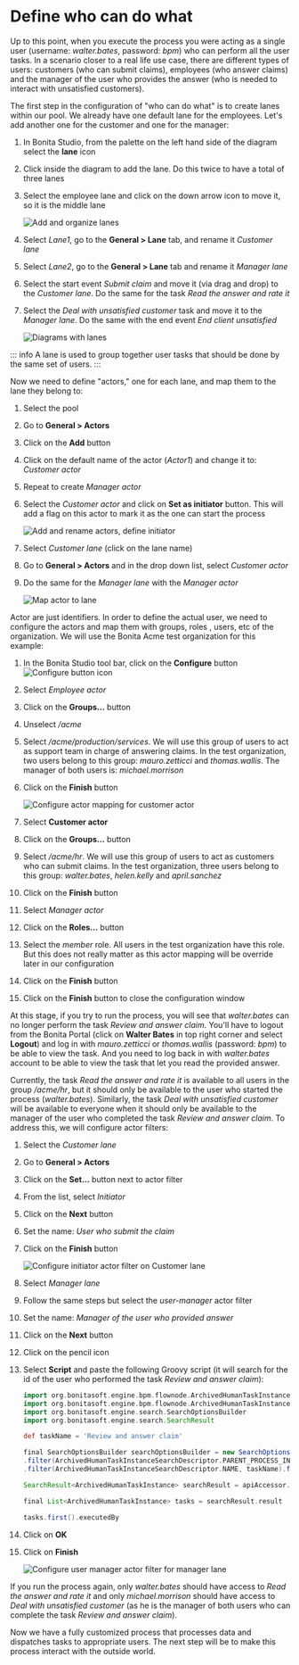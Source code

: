 # Define who can do what

Up to this point, when you execute the process you were acting as a single user (username: _walter.bates_, password: _bpm_) who can perform all the user tasks. In a scenario closer to a real life use case, there are different types of users: customers (who can submit claims), employees (who answer claims) and the manager of the user who provides the answer (who is needed to interact with unsatisfied customers).

The first step in the configuration of "who can do what" is to create lanes within our pool. We already have one default lane for the employees. Let's add another one for the customer and one for the manager:

1. In Bonita Studio, from the palette on the left hand side of the diagram select the **lane** icon
2. Click inside the diagram to add the lane. Do this twice to have a total of three lanes
3. Select the employee lane and click on the down arrow icon to move it, so it is the middle lane
   
   ![Add and organize lanes](images/getting-started-tutorial/define-who-can-do-what/add-and-organize-lanes.gif)

4. Select _Lane1_, go to the **General > Lane** tab, and rename it _Customer lane_
5. Select  _Lane2_, go to the **General > Lane** tab and rename it _Manager lane_
6. Select the start event _Submit claim_ and move it (via drag and drop) to the _Customer lane_. Do the same for the task _Read the answer and rate it_
7. Select the _Deal with unsatisfied customer_ task and move it to the _Manager lane_. Do the same with the end event _End client unsatisfied_

   ![Diagrams with lanes](images/getting-started-tutorial/define-who-can-do-what/diagrams-with-lanes.png)

::: info
A lane is used to group together user tasks that should be done by the same set of users.
:::

Now we need to define "actors," one for each lane, and map them to the lane they belong to:

1. Select the pool
2. Go to **General > Actors**
3. Click on the **Add** button
4. Click on the default name of the actor (_Actor1_) and change it to: _Customer actor_
5. Repeat to create _Manager actor_
6. Select the _Customer actor_ and click on **Set as initiator** button. This will add a flag on this actor to mark it as the one can start the process

   ![Add and rename actors, define initiator](images/getting-started-tutorial/define-who-can-do-what/add-rename-actors-set-initiator.gif)

7. Select _Customer lane_ (click on the lane name)
8. Go to **General > Actors** and in the drop down list, select _Customer actor_
9. Do the same for the _Manager lane_ with the _Manager actor_

   ![Map actor to lane](images/getting-started-tutorial/define-who-can-do-what/map-actor-to-lane.gif)

Actor are just identifiers. In order to define the actual user, we need to configure the actors and map them with groups, roles , users, etc of the organization. We will use the Bonita Acme test organization for this example:

1. In the Bonita Studio tool bar, click on the **Configure** button ![Configure button icon](images/getting-started-tutorial/define-who-can-do-what/configure.png)
2. Select _Employee actor_
3. Click on the **Groups...** button
4. Unselect _/acme_
5. Select _/acme/production/services_. We will use this group of users to act as support team in charge of answering claims. In the test organization, two users belong to this group: _mauro.zetticci_ and _thomas.wallis_. The manager of both users is: _michael.morrison_
6. Click on the **Finish** button

   ![Configure actor mapping for customer actor](images/getting-started-tutorial/define-who-can-do-what/configure-actor-mapping.gif)

7. Select **Customer actor**
8. Click on the **Groups...** button
9. Select _/acme/hr_. We will use this group of users to act as customers who can submit claims. In the test organization, three users belong to this group: _walter.bates_, _helen.kelly_ and _april.sanchez_
10. Click on the **Finish** button
11. Select _Manager actor_
12. Click on the **Roles...** button
13. Select the _member_ role. All users in the test organization have this role. But this does not really matter as this actor mapping will be override later in our configuration
14. Click on the **Finish** button
15. Click on the **Finish** button to close the configuration window

At this stage, if you try to run the process, you will see that _walter.bates_ can no longer perform the task _Review and answer claim_. You'll have to logout from the Bonita Portal (click on **Walter Bates** in top right corner and select **Logout**) and log in with _mauro.zetticci_ or _thomas.wallis_ (password: _bpm_) to be able to view the task. And you need to log back in with _walter.bates_ account to be able to view the task that let you read the provided answer.

Currently, the task _Read the answer and rate it_ is available to all users in the group _/acme/hr_, but it should only be available to the user who started the process (_walter.bates_). Similarly, the task _Deal with unsatisfied customer_ will be available to everyone when it should only be available to the manager of the user who completed the task _Review and answer claim_. To address this, we will configure actor filters:

1. Select the _Customer lane_
2. Go to **General > Actors**
3. Click on the **Set...** button next to actor filter
4. From the list, select _Initiator_
5. Click on the **Next** button
6. Set the name: _User who submit the claim_
7. Click on the **Finish** button

   ![Configure initiator actor filter on Customer lane](images/getting-started-tutorial/define-who-can-do-what/configure-initiator-actor-filter.gif)

8. Select _Manager lane_
9. Follow the same steps but select the _user-manager_ actor filter
10. Set the name: _Manager of the user who provided answer_
11. Click on the **Next** button
12. Click on the pencil icon
13. Select **Script** and paste the following Groovy script (it will search for the id of the user who performed the task _Review and answer claim_):
    ```groovy
    import org.bonitasoft.engine.bpm.flownode.ArchivedHumanTaskInstance
    import org.bonitasoft.engine.bpm.flownode.ArchivedHumanTaskInstanceSearchDescriptor
    import org.bonitasoft.engine.search.SearchOptionsBuilder
    import org.bonitasoft.engine.search.SearchResult

    def taskName = 'Review and answer claim'

    final SearchOptionsBuilder searchOptionsBuilder = new SearchOptionsBuilder(0, 1)
    .filter(ArchivedHumanTaskInstanceSearchDescriptor.PARENT_PROCESS_INSTANCE_ID, processInstanceId)
    .filter(ArchivedHumanTaskInstanceSearchDescriptor.NAME, taskName).filter(ArchivedHumanTaskInstanceSearchDescriptor.TERMINAL, true)

    SearchResult<ArchivedHumanTaskInstance> searchResult = apiAccessor.processAPI.searchArchivedHumanTasks(searchOptionsBuilder.done())

    final List<ArchivedHumanTaskInstance> tasks = searchResult.result

    tasks.first().executedBy
    ```
14. Click on **OK**
15. Click on **Finish**

    ![Configure user manager actor filter for manager lane](images/getting-started-tutorial/define-who-can-do-what/configure-user-manager-actor-filter.gif)

If you run the process again, only _walter.bates_ should have access to _Read the answer and rate it_ and only _michael.morrison_ should have access to _Deal with unsatisfied customer_ (as he is the manager of both users who can complete the task _Review and answer claim_).

Now we have a fully customized process that processes data and dispatches tasks to appropriate users. The next step will be to make this process interact with the outside world.
